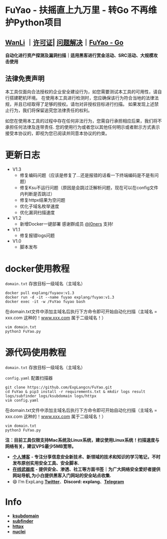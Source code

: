 # FuYao - 扶摇直上九万里 - 转Go 不再维护Python项目

## **[WanLi](https://github.com/ExpLangcn/WanLi)** ｜[许可证](许可证)| **[问题解决](https://github.com/ExpLangcn/FuYao/wiki/help)**｜**[FuYao - Go](https://github.com/ExpLangcn/FuYao-Go)**

**自动化进行资产探测及漏洞扫描｜适用黑客进行赏金活动、SRC活动、大规模攻击使用**

## 法律免责声明
本工具仅面向合法授权的企业安全建设行为，如您需要测试本工具的可用性，请自行搭建靶机环境。 在使用本工具进行检测时，您应确保该行为符合当地的法律法规，并且已经取得了足够的授权。请勿对非授权目标进行扫描。 如果发现上述禁止行为，我们将保留追究您法律责任的权利。

如您在使用本工具的过程中存在任何非法行为，您需自行承担相应后果，我们将不承担任何法律及连带责任. 您的使用行为或者您以其他任何明示或者默示方式表示接受本协议的，即视为您已阅读并同意本协议的约束。

# 更新日志

* V1.3
    - 修复编码问题（应该是修复了...还是报错的话看一下终端编码是不是有问题）
    - 修复Ksu不运行问题（原因是会跳过泛解析问题，现在可以在config文件内判断是否跳过）
    - 修复httpx结果为空问题
    - 优化子域名枚举速度
    - 优化漏洞扫描速度
* V1.2
    - 新增Docker一键部署 感谢群成员 [@l0ners](https://github.com/l0ners) 支持!
* V1.1
    - 修复报错logs问题
* V1.0
    - 脚本发布

# docker使用教程

`domain.txt` 存放目标一级域名（主域名）

```
docker pull explang/fuyaov:v1.3
docker run -d -it --name fuyao explang/fuyao:v1.3
docker exec -it -w /FuYao fuyao bash
```

在domain.txt文件中添加主域名后执行下方命令即可开始自动化扫描（主域名 = xxx.com 这种的！www.xxx.com 属于二级域名！）

```
vim domain.txt
python3 FuYao.py
```

# 源代码使用教程

`domain.txt` 存放目标一级域名（主域名）

`config.yaml` 配置扫描器

```
git clone https://github.com/ExpLangcn/FuYao.git
cd FuYao & pip3 install -r requirements.txt & mkdir logs result logs/subfinder logs/ksubdomain logs/httpx
vim config.yaml
```

在domain.txt文件中添加主域名后执行下方命令即可开始自动化扫描（主域名 = xxx.com 这种的！www.xxx.com 属于二级域名！）

```
vim domain.txt
python3 FuYao.py
```

**注：目前工具仅限支持Mac系统及Linux系统，建议使用Linux系统！扫描速度与网络有关，建议VPS最少5MB宽带。**

- [**个人博客**](https://blog.yunjianxx.com/) **- 专注分享信息安全新技术、新领域的技术和知识的学习笔记，不时发布原创实用安全工具、安全脚本.**
- [**在线武器库**](https://link.yunjianxx.com/) **- 提供安全、渗透、社工等方面书签｜为广大网络安全爱好者提供网站导航,为小白提供黑客入门网站的安全站点收集.**
- 😄 I’m ExpLang [**Twitter**](https://twitter.com/ExpLang_Cn)、**Discord: explang**、**[Telegram](https://t.me/ExpLang)**

# Info

* **[ksubdomain](https://github.com/knownsec/ksubdomain)**
* **[subfinder](https://github.com/projectdiscovery/subfinder)**
* **[httpx](https://github.com/projectdiscovery/httpx)**
* **[nuclei](https://github.com/projectdiscovery/nuclei)**
